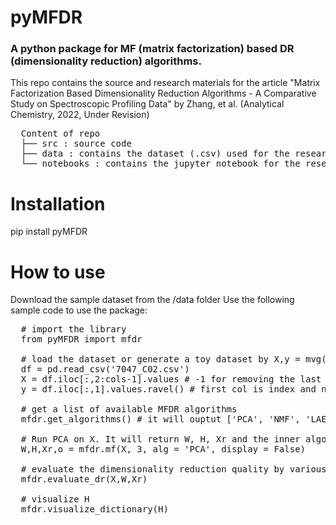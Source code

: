 # pyMFDR

### A python package for MF (matrix factorization) based DR (dimensionality reduction) algorithms.   

This repo contains the source and research materials for the article "Matrix Factorization Based Dimensionality Reduction Algorithms - A Comparative Study on Spectroscopic Profiling Data" by Zhang, et al. (Analytical Chemistry, 2022, Under Revision)

<pre>
  Content of repo
  ├── src : source code
  ├── data : contains the dataset (.csv) used for the research
  └── notebooks : contains the jupyter notebook for the research
</pre>

# Installation 

pip install pyMFDR



# How to use 

Download the sample dataset from the /data folder
Use the following sample code to use the package:

<pre>
  # import the library
  from pyMFDR import mfdr

  # load the dataset or generate a toy dataset by X,y = mvg(md = 2)
  df = pd.read_csv('7047_C02.csv')
  X = df.iloc[:,2:cols-1].values # -1 for removing the last column that contains NAN
  y = df.iloc[:,1].values.ravel() # first col is index and not used in this study

  # get a list of available MFDR algorithms
  mfdr.get_algorithms() # it will ouptut ['PCA', 'NMF', 'LAE', 'RP', 'SRP', 'VQ', 'AA', 'ICA']

  # Run PCA on X. It will return W, H, Xr and the inner algorithm object.
  W,H,Xr,o = mfdr.mf(X, 3, alg = 'PCA', display = False) 

  # evaluate the dimensionality reduction quality by various metrics
  mfdr.evaluate_dr(X,W,Xr)

  # visualize H
  mfdr.visualize_dictionary(H)

</pre>
